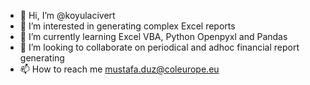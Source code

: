 - 👋 Hi, I’m @koyulacivert
- 👀 I’m interested in generating complex Excel reports
- 🌱 I’m currently learning Excel VBA, Python Openpyxl and Pandas
- 💞️ I’m looking to collaborate on periodical and adhoc financial report generating
- 📫 How to reach me mustafa.duz@coleurope.eu

<!---
koyulacivert/koyulacivert is a ✨ special ✨ repository because its `README.md` (this file) appears on your GitHub profile.
You can click the Preview link to take a look at your changes.
--->
